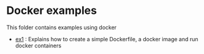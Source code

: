 # Docker examples
This folder contains examples using docker

- [ex1](ex1) : Explains how to create a simple Dockerfile, a docker image and run docker containers